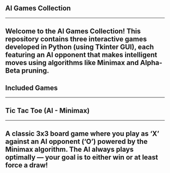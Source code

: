## AI Games Collection
---
Welcome to the AI Games Collection!
This repository contains three interactive games developed in Python (using Tkinter GUI), each featuring an AI opponent that makes intelligent moves using algorithms like Minimax and Alpha-Beta pruning.
---
## Included Games
---
## Tic Tac Toe (AI - Minimax)
---
A classic 3x3 board game where you play as ‘X’ against an AI opponent (‘O’) powered by the Minimax algorithm.
The AI always plays optimally — your goal is to either win or at least force a draw!
---

